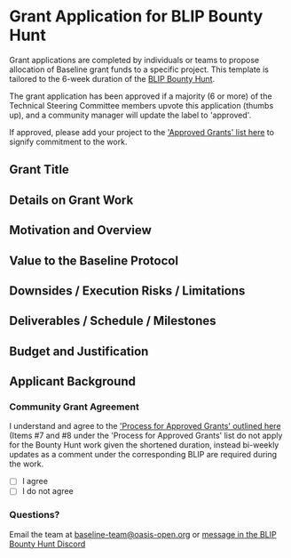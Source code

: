 # Grant Application for BLIP Bounty Hunt
Grant applications are completed by individuals or teams to propose allocation of Baseline grant funds to a specific project. 
This template is tailored to the 6-week duration of the [BLIP Bounty Hunt](https://sites.google.com/oasis-open.org/amsterbased2022/blip-bounty-hunt).

The grant application has been approved if a majority (6 or more) of the Technical Steering Committee members upvote this application (thumbs up), and a community manager will update the label to 'approved'.

If approved, please add your project to the ['Approved Grants' list here](https://github.com/eea-oasis/baseline-grants/blob/main/Approved-Grants-2022.md) to signify commitment to the work.

## Grant Title
<!--- Update line #9 with the title of your grant, in a few words, prefix with '[BH]'-->

## Details on Grant Work
<!--- Describe your proposed work in greater detail -->


## Motivation and Overview
<!-- What is the motivation and context for this proposed work? -->


## Value to the Baseline Protocol
<!--- Elaborate on the value this effort provides to the further development, enhancement, or adoption of the Baseline Protocol -->


## Downsides / Execution Risks / Limitations
<!-- What are the downsides, execution risks, and/or limitations of this work? -->


## Deliverables / Schedule / Milestones
<!-- Provide information on the final deliverables, proposed schedule, and milestones that you and/or your team will follow to complete the work  -->


## Budget and Justification
<!-- Provide proposed amount that should be paid (in USD) for the grant work, with detailed justification -->


## Applicant Background
<!-- Name of person or team submitting the grant request, with background and experience -->


### Community Grant Agreement 
I understand and agree to the ['Process for Approved Grants' outlined here](https://github.com/eea-oasis/baseline-grants/blob/main/README.md)
(Items #7 and #8 under the 'Process for Approved Grants' list do not apply for the Bounty Hunt work given the shortened duration, instead bi-weekly updates as a comment under the corresponding BLIP are required during the work.
- [ ] I agree 
- [ ] I do not agree

### Questions?
Email the team at baseline-team@oasis-open.org or [message in the BLIP Bounty Hunt Discord](baseline-team@oasis-open.org)
